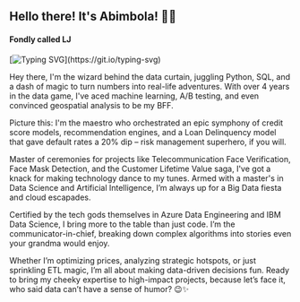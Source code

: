 ## Hello there! It's Abimbola! 👋🏾
#### Fondly called LJ

[![Typing SVG](https://readme-typing-svg.herokuapp.com?font=arial&color=3384B4&lines=👩🏾‍💻++Welcome+to+my+GitHub+Profile...;🌨️❄️+I+hope+you'll+stick+around...)](https://git.io/typing-svg)

Hey there, I'm the wizard behind the data curtain, juggling Python, SQL, and a dash of magic to turn numbers into real-life adventures. With over 4 years in the data game, I've aced machine learning, A/B testing, and even convinced geospatial analysis to be my BFF.

Picture this: I'm the maestro who orchestrated an epic symphony of credit score models, recommendation engines, and a Loan Delinquency model that gave default rates a 20% dip – risk management superhero, if you will.

Master of ceremonies for projects like Telecommunication Face Verification, Face Mask Detection, and the Customer Lifetime Value saga, I've got a knack for making technology dance to my tunes. Armed with a master's in Data Science and Artificial Intelligence, I’m always up for a Big Data fiesta and cloud escapades.

Certified by the tech gods themselves in Azure Data Engineering and IBM Data Science, I bring more to the table than just code. I’m the communicator-in-chief, breaking down complex algorithms into stories even your grandma would enjoy.

Whether I’m optimizing prices, analyzing strategic hotspots, or just sprinkling ETL magic, I’m all about making data-driven decisions fun. Ready to bring my cheeky expertise to high-impact projects, because let’s face it, who said data can’t have a sense of humor? 😉✨